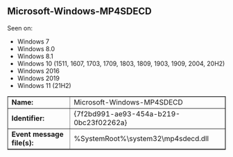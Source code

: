## Microsoft-Windows-MP4SDECD

Seen on:
* Windows 7
* Windows 8.0
* Windows 8.1
* Windows 10 (1511, 1607, 1703, 1709, 1803, 1809, 1903, 1909, 2004, 20H2)
* Windows 2016
* Windows 2019
* Windows 11 (21H2)

<table border="1" class="docutils">
  <tbody>
    <tr>
      <td><b>Name:</b></td>
      <td>Microsoft-Windows-MP4SDECD</td>
    </tr>
    <tr>
      <td><b>Identifier:</b></td>
      <td>{7f2bd991-ae93-454a-b219-0bc23f02262a}</td>
    </tr>
    <tr>
      <td><b>Event message file(s):</b></td>
      <td>%SystemRoot%\system32\mp4sdecd.dll</td>
    </tr>
  </tbody>
</table>

&nbsp;

